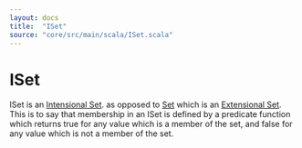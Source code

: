 ```yaml
---
layout: docs
title:  "ISet"
source: "core/src/main/scala/ISet.scala"
---
```

# ISet

ISet is an
[Intensional Set](https://en.wikipedia.org/wiki/Intensional_definition). as
opposed to [Set](set) which is an
[Extensional Set](https://en.wikipedia.org/wiki/Extensional_definition). This
is to say that membership in an ISet is defined by a predicate
function which returns true for any value which is a member of the
set, and false for any value which is not a member of the set.
